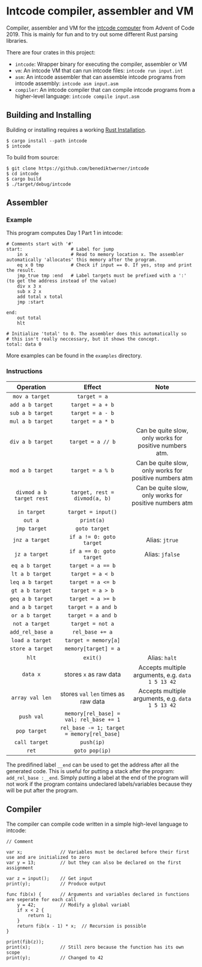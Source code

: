 # Intcode compiler, assembler and VM

Compiler, assembler and VM for the [intcode computer](https://adventofcode.com/2019/day/9)
from Advent of Code 2019. This is mainly for fun and to try out some different Rust parsing
libraries.

There are four crates in this project:

- `intcode`: Wrapper binary for executing the compiler, assembler or VM
- `vm`: An intcode VM that can run intcode files: `intcode run input.int`
- `asm`: An intcode assembler that can assemble intcode programs from intcode assembly: `intcode asm input.asm`
- `compiler`: An intcode compiler that can compile intcode programs from a higher-level language: `intcode compile input.asm`

## Building and Installing

Building or installing requires a working [Rust Installation](https://www.rust-lang.org/).

```
$ cargo install --path intcode
$ intcode
```

To build from source:

```
$ git clone https://github.com/benediktwerner/intcode
$ cd intcode
$ cargo build
$ ./target/debug/intcode
```

## Assembler

### Example

This program computes Day 1 Part 1 in intcode:

```
# Comments start with '#'
start:                  # Label for jump
    in x                # Read to memory location x. The assembler automatically 'allocates' this memory after the program.
    eq x 0 tmp          # Check if input == 0. If yes, stop and print the result.
    jmp_true tmp :end   # Label targets must be prefixed with a ':' (to get the address instead of the value)
    div x 3 x
    sub x 2 x
    add total x total
    jmp :start

end:
    out total
    hlt

# Initialize 'total' to 0. The assembler does this automatically so
# this isn't really neccessary, but it shows the concept.
total: data 0
```

More examples can be found in the `examples` directory.

### Instructions

|        Operation         |                   Effect                   |                          Note                           |
| :----------------------: | :----------------------------------------: | :-----------------------------------------------------: |
|      `mov a target`      |                `target = a`                |                                                         |
|     `add a b target`     |              `target = a + b`              |                                                         |
|     `sub a b target`     |              `target = a - b`              |                                                         |
|     `mul a b target`     |              `target = a * b`              |                                                         |
|     `div a b target`     |             `target = a // b`              | Can be quite slow, only works for positive numbers atm. |
|     `mod a b target`     |              `target = a % b`              | Can be quite slow, only works for positive numbers atm  |
| `divmod a b target rest` |       `target, rest = divmod(a, b)`        | Can be quite slow, only works for positive numbers atm  |
|       `in target`        |             `target = input()`             |                                                         |
|         `out a`          |                 `print(a)`                 |                                                         |
|       `jmp target`       |               `goto target`                |                                                         |
|      `jnz a target`      |          `if a != 0: goto target`          |                     Alias: `jtrue`                      |
|      `jz a target`       |          `if a == 0: goto target`          |                     Alias: `jfalse`                     |
|     `eq a b target`      |             `target = a == b`              |                                                         |
|     `lt a b target`      |              `target = a < b`              |                                                         |
|     `leq a b target`     |             `target = a <= b`              |                                                         |
|     `gt a b target`      |              `target = a > b`              |                                                         |
|     `geq a b target`     |             `target = a >= b`              |                                                         |
|     `and a b target`     |             `target = a and b`             |                                                         |
|     `or a b target`      |             `target = a and b`             |                                                         |
|      `not a target`      |              `target = not a`              |                                                         |
|     `add_rel_base a`     |              `rel_base += a`               |                                                         |
|     `load a target`      |            `target = memory[a]`            |                                                         |
|     `store a target`     |            `memory[target] = a`            |                                                         |
|          `hlt`           |                  `exit()`                  |                      Alias: `halt`                      |
|         `data x`         |           stores `x` as raw data           |    Accepts multiple arguments, e.g. `data 1 5 13 42`    |
|     `array val len`      |    stores `val` `len` times as raw data    |    Accepts multiple arguments, e.g. `data 1 5 13 42`    |
|        `push val`        |  `memory[rel_base] = val; rel_base += 1`   |                                                         |
|       `pop target`       | `rel_base -= 1; target = memory[rel_base]` |                                                         |
|      `call target`       |                 `push(ip)`                 |                                                         |
|          `ret`           |               `goto pop(ip)`               |                                                         |

The predifined label `__end` can be used to get the address after all the generated code.
This is useful for putting a stack after the program: `add_rel_base :__end`. Simply putting
a label at the end of the program will not work if the program contains
undeclared labels/variables because they will be put after the program.

## Compiler

The compiler can compile code written in a simple high-level language to intcode:

```
// Comment

var x;              // Variables must be declared before their first use and are initialized to zero
var y = 13;         // but they can also be declared on the first assignment

var z = input();    // Get input
print(y);           // Produce output

func fib(x) {       // Arguments and variables declared in functions are seperate for each call
    y = 42;         // Modify a global variabl
    if x < 2 {
        return 1;
    }
    return fib(x - 1) * x;  // Recursion is possible
}

print(fib(z));
print(x);           // Still zero because the function has its own scope
print(y);           // Changed to 42
```
